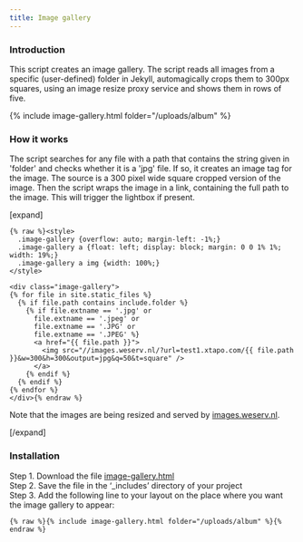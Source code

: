 ```yaml
---
title: Image gallery
---
```


### Introduction

This script creates an image gallery. The script reads all images from a specific (user-defined) folder in Jekyll, automagically crops them to 300px squares, using an image resize proxy service and shows them in rows of five.

{% include image-gallery.html folder="/uploads/album" %}

### How it works

The script searches for any file with a path that contains the string given in 'folder' and checks whether it is a 'jpg' file. If so, it creates an image tag for the image. The source is a 300 pixel wide square cropped version of the image. Then the script wraps the image in a link, containing the full path to the image. This will trigger the lightbox if present.

[expand]

```
{% raw %}<style>
  .image-gallery {overflow: auto; margin-left: -1%;}
  .image-gallery a {float: left; display: block; margin: 0 0 1% 1%; width: 19%;}
  .image-gallery a img {width: 100%;}
</style>

<div class="image-gallery">
{% for file in site.static_files %}
  {% if file.path contains include.folder %}
    {% if file.extname == '.jpg' or
      file.extname == '.jpeg' or
      file.extname == '.JPG' or
      file.extname == '.JPEG' %}
      <a href="{{ file.path }}">
        <img src="//images.weserv.nl/?url=test1.xtapo.com/{{ file.path }}&w=300&h=300&output=jpg&q=50&t=square" />
      </a>
    {% endif %}
  {% endif %}
{% endfor %}
</div>{% endraw %}
```

Note that the images are being resized and served by [images.weserv.nl](https://images.weserv.nl).

[/expand]

### Installation

Step 1. Download the file [image-gallery.html](https://raw.githubusercontent.com/jhvanderschee/jekyllcodex/gh-pages/_includes/image-gallery.html)
<br />Step 2. Save the file in the ‘_includes’ directory of your project
<br />Step 3. Add the following line to your layout on the place where you want the image gallery to appear:

```
{% raw %}{% include image-gallery.html folder="/uploads/album" %}{% endraw %}
```
